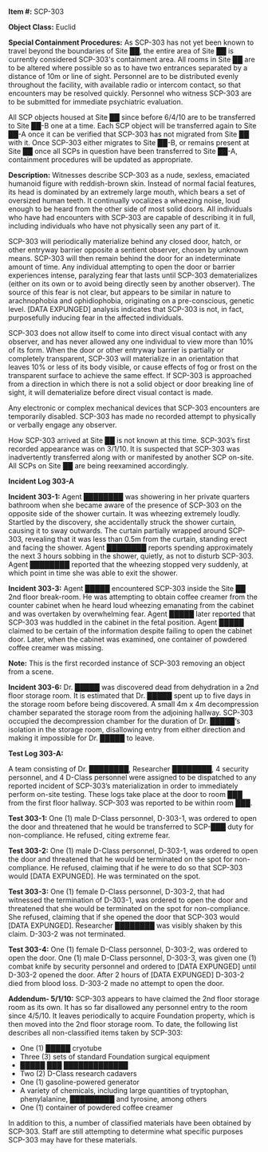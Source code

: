 **Item #:** SCP-303

**Object Class:** Euclid

**Special Containment Procedures:** As SCP-303 has not yet been known to travel beyond the boundaries of Site ██, the entire area of Site ██ is currently considered SCP-303's containment area. All rooms in Site ██ are to be altered where possible so as to have two entrances separated by a distance of 10m or line of sight. Personnel are to be distributed evenly throughout the facility, with available radio or intercom contact, so that encounters may be resolved quickly. Personnel who witness SCP-303 are to be submitted for immediate psychiatric evaluation.

All SCP objects housed at Site ██ since before 6/4/10 are to be transferred to Site ██-B one at a time. Each SCP object will be transferred again to Site ██-A once it can be verified that SCP-303 has not migrated from Site ██ with it. Once SCP-303 either migrates to Site ██-B, or remains present at Site ██ once all SCPs in question have been transferred to Site ██-A, containment procedures will be updated as appropriate.

**Description:** Witnesses describe SCP-303 as a nude, sexless, emaciated humanoid figure with reddish-brown skin. Instead of normal facial features, its head is dominated by an extremely large mouth, which bears a set of oversized human teeth. It continually vocalizes a wheezing noise, loud enough to be heard from the other side of most solid doors. All individuals who have had encounters with SCP-303 are capable of describing it in full, including individuals who have not physically seen any part of it.

SCP-303 will periodically materialize behind any closed door, hatch, or other entryway barrier opposite a sentient observer, chosen by unknown means. SCP-303 will then remain behind the door for an indeterminate amount of time. Any individual attempting to open the door or barrier experiences intense, paralyzing fear that lasts until SCP-303 dematerializes (either on its own or to avoid being directly seen by another observer). The source of this fear is not clear, but appears to be similar in nature to arachnophobia and ophidiophobia, originating on a pre-conscious, genetic level. \[DATA EXPUNGED\] analysis indicates that SCP-303 is not, in fact, purposefully inducing fear in the affected individuals.

SCP-303 does not allow itself to come into direct visual contact with any observer, and has never allowed any one individual to view more than 10% of its form. When the door or other entryway barrier is partially or completely transparent, SCP-303 will materialize in an orientation that leaves 10% or less of its body visible, or cause effects of fog or frost on the transparent surface to achieve the same effect. If SCP-303 is approached from a direction in which there is not a solid object or door breaking line of sight, it will dematerialize before direct visual contact is made.

Any electronic or complex mechanical devices that SCP-303 encounters are temporarily disabled. SCP-303 has made no recorded attempt to physically or verbally engage any observer.

How SCP-303 arrived at Site ██ is not known at this time. SCP-303’s first recorded appearance was on 3/1/10. It is suspected that SCP-303 was inadvertently transferred along with or manifested by another SCP on-site. All SCPs on Site ██ are being reexamined accordingly.

**Incident Log 303-A**

**Incident 303-1:** Agent ████████ was showering in her private quarters bathroom when she became aware of the presence of SCP-303 on the opposite side of the shower curtain. It was wheezing extremely loudly. Startled by the discovery, she accidentally struck the shower curtain, causing it to sway outwards. The curtain partially wrapped around SCP-303, revealing that it was less than 0.5m from the curtain, standing erect and facing the shower. Agent ████████ reports spending approximately the next 3 hours sobbing in the shower, quietly, as not to disturb SCP-303. Agent ████████ reported that the wheezing stopped very suddenly, at which point in time she was able to exit the shower.

**Incident 303-3:** Agent █████ encountered SCP-303 inside the Site ██ 2nd floor break-room. He was attempting to obtain coffee creamer from the counter cabinet when he heard loud wheezing emanating from the cabinet and was overtaken by overwhelming fear. Agent █████ later reported that SCP-303 was huddled in the cabinet in the fetal position. Agent █████ claimed to be certain of the information despite failing to open the cabinet door. Later, when the cabinet was examined, one container of powdered coffee creamer was missing.

**Note:** This is the first recorded instance of SCP-303 removing an object from a scene.

**Incident 303-6:** Dr. █████ was discovered dead from dehydration in a 2nd floor storage room. It is estimated that Dr. █████ spent up to five days in the storage room before being discovered. A small 4m x 4m decompression chamber separated the storage room from the adjoining hallway. SCP-303 occupied the decompression chamber for the duration of Dr. █████‘s isolation in the storage room, disallowing entry from either direction and making it impossible for Dr. █████ to leave.

**Test Log 303-A:**

A team consisting of Dr. ████████, Researcher ████████, 4 security personnel, and 4 D-Class personnel were assigned to be dispatched to any reported incident of SCP-303’s materialization in order to immediately perform on-site testing. These logs take place at the door to room ███ from the first floor hallway. SCP-303 was reported to be within room ███.

**Test 303-1:** One (1) male D-Class personnel, D-303-1, was ordered to open the door and threatened that he would be transferred to SCP-███ duty for non-compliance. He refused, citing extreme fear.

**Test 303-2:** One (1) male D-Class personnel, D-303-1, was ordered to open the door and threatened that he would be terminated on the spot for non-compliance. He refused, claiming that if he were to do so that SCP-303 would \[DATA EXPUNGED\]. He was terminated on the spot.

**Test 303-3:** One (1) female D-Class personnel, D-303-2, that had witnessed the termination of D-303-1, was ordered to open the door and threatened that she would be terminated on the spot for non-compliance. She refused, claiming that if she opened the door that SCP-303 would \[DATA EXPUNGED\]. Researcher ████████ was visibly shaken by this claim. D-303-2 was not terminated.

**Test 303-4:** One (1) female D-Class personnel, D-303-2, was ordered to open the door. One (1) male D-Class personnel, D-303-3, was given one (1) combat knife by security personnel and ordered to \[DATA EXPUNGED\] until D-303-2 opened the door. After 2 hours of \[DATA EXPUNGED\] D-303-2 died from blood loss. D-303-2 made no attempt to open the door.

**Addendum- 5/1/10:** SCP-303 appears to have claimed the 2nd floor storage room as its own. It has so far disallowed any personnel entry to the room since 4/5/10. It leaves periodically to acquire Foundation property, which is then moved into the 2nd floor storage room. To date, the following list describes all non-classified items taken by SCP-303:

*   One (1) █████ cryotube
*   Three (3) sets of standard Foundation surgical equipment
*   █████ ███ █████████████
*   Two (2) D-Class research cadavers
*   One (1) gasoline-powered generator
*   A variety of chemicals, including large quantities of tryptophan, phenylalanine, █████████ and tyrosine, among others
*   One (1) container of powdered coffee creamer

In addition to this, a number of classified materials have been obtained by SCP-303. Staff are still attempting to determine what specific purposes SCP-303 may have for these materials.